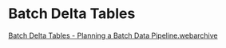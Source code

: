 # Batch Delta Tables


[Batch Delta Tables - Planning a Batch Data Pipeline.webarchive](Batch%20Delta%20Tables/Batch_Delta_Tables_-_Planning_a_Batch_Data_Pipeline.webarchive)